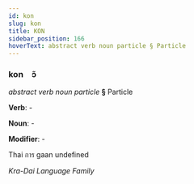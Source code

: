 ```yaml
---
id: kon
slug: kon
title: KON
sidebar_position: 166
hoverText: abstract verb noun particle § Particle
---
```


### kon&emsp;<span kind="abugida">ɔ̃</span>

*abstract verb noun particle* **§** Particle

**Verb**: -

**Noun**: -

**Modifier**: -

Thai การ gaan undefined

*Kra-Dai Language Family*